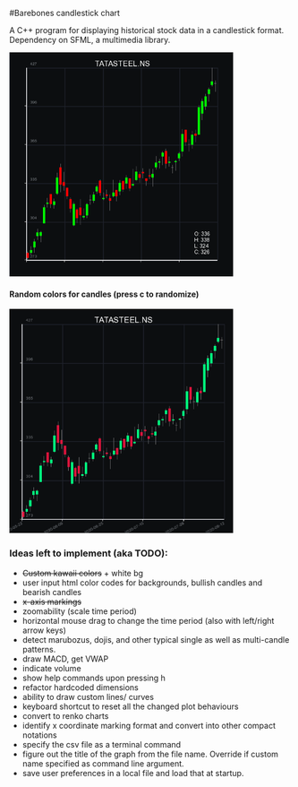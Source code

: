 #Barebones candlestick chart

A C++ program for displaying historical stock data in a candlestick format. Dependency on SFML, a multimedia library.

<p float="left">
<img src="img/prog1.png" width="400" height="400"/>
</p>


#### Random colors for candles (press c to randomize)
<p float="left">
<img src="img/prog2.png" width="400" height="400"/>
</p>

### Ideas left to implement (aka TODO):
* ~~Custom kawaii colors~~ + white bg
* user input html color codes for backgrounds, bullish candles and bearish candles
* ~~x-axis markings~~
* zoomability  (scale time period)
* horizontal mouse drag to change the time period (also with left/right arrow keys)
* detect marubozus, dojis, and other typical single as well as multi-candle patterns.
* draw MACD, get VWAP
* indicate volume
* show help commands upon pressing h 
* refactor hardcoded dimensions
* ability to draw custom lines/ curves
* keyboard shortcut to reset all the changed plot behaviours
* convert to renko charts
* identify x coordinate marking format and convert into other compact notations
* specify the csv file as a terminal command
* figure out the title of the graph from the file name. Override if custom name specified as command line argument.
* save user preferences in a local file and load that at startup.
